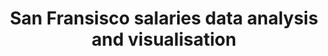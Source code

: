 ---
layout: analysis
comments: true
title: San Fransisco salaries data analysis and visualisation
introduction: Explore San Francisco city employee salary data from 2011-2014
---